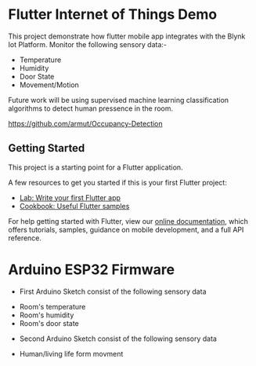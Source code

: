 # Flutter Internet of Things Demo

This project demonstrate how flutter mobile app integrates with the Blynk Iot Platform.
Monitor the following sensory data:-
- Temperature
- Humidity
- Door State
- Movement/Motion

Future work will be using supervised machine learning classification algorithms to detect human pressence in the room.

https://github.com/armut/Occupancy-Detection

## Getting Started

This project is a starting point for a Flutter application.

A few resources to get you started if this is your first Flutter project:

- [Lab: Write your first Flutter app](https://flutter.dev/docs/get-started/codelab)
- [Cookbook: Useful Flutter samples](https://flutter.dev/docs/cookbook)

For help getting started with Flutter, view our 
[online documentation](https://flutter.dev/docs), which offers tutorials, 
samples, guidance on mobile development, and a full API reference.

# Arduino ESP32 Firmware

- First Arduino Sketch consist of the following sensory data
 * Room's temperature
 * Room's humidity
 * Room's door state

- Second Arduino Sketch consist of the following sensory data
 * Human/living life form movment

